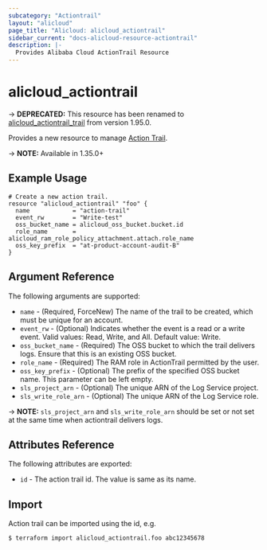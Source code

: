 ```yaml
---
subcategory: "Actiontrail"
layout: "alicloud"
page_title: "Alicloud: alicloud_actiontrail"
sidebar_current: "docs-alicloud-resource-actiontrail"
description: |-
  Provides Alibaba Cloud ActionTrail Resource
---
```


# alicloud\_actiontrail

-> **DEPRECATED:**  This resource has been renamed to [alicloud_actiontrail_trail](https://www.terraform.io/docs/providers/alicloud/r/actiontrail_trail.html) from version 1.95.0. 

Provides a new resource to manage [Action Trail](https://www.alibabacloud.com/help/doc-detail/28804.htm).

-> **NOTE:** Available in 1.35.0+

## Example Usage

```
# Create a new action trail.
resource "alicloud_actiontrail" "foo" {
  name            = "action-trail"
  event_rw        = "Write-test"
  oss_bucket_name = alicloud_oss_bucket.bucket.id
  role_name       = alicloud_ram_role_policy_attachment.attach.role_name
  oss_key_prefix  = "at-product-account-audit-B"
}
```

## Argument Reference

The following arguments are supported:

* `name` - (Required, ForceNew) The name of the trail to be created, which must be unique for an account.
* `event_rw` - (Optional) Indicates whether the event is a read or a write event. Valid values: Read, Write, and All. Default value: Write.
* `oss_bucket_name` - (Required) The OSS bucket to which the trail delivers logs. Ensure that this is an existing OSS bucket.
* `role_name` - (Required) The RAM role in ActionTrail permitted by the user.
* `oss_key_prefix` - (Optional) The prefix of the specified OSS bucket name. This parameter can be left empty.
* `sls_project_arn` - (Optional) The unique ARN of the Log Service project.
* `sls_write_role_arn` - (Optional) The unique ARN of the Log Service role.

-> **NOTE:** `sls_project_arn` and `sls_write_role_arn` should be set or not set at the same time when actiontrail delivers logs.

## Attributes Reference

The following attributes are exported:

* `id` - The action trail id. The value is same as its name.

## Import

Action trail can be imported using the id, e.g.

```
$ terraform import alicloud_actiontrail.foo abc12345678
```
